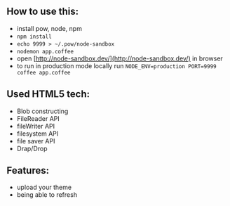 
## How to use this:
- install pow, node, npm
- `npm install`
- `echo 9999 > ~/.pow/node-sandbox`
- `nodemon app.coffee`
- open [http://node-sandbox.dev/](http://node-sandbox.dev/) in browser
- to run in production mode locally run `NODE_ENV=production PORT=9999 coffee app.coffee`


## Used HTML5 tech:
- Blob constructing
- FileReader API
- fileWriter API
- filesystem API
- file saver  API
- Drap/Drop

## Features: ##
- upload your theme
- being able to refresh